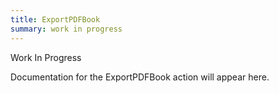 ```yaml
---
title: ExportPDFBook
summary: work in progress
---
```


Work In Progress

Documentation for the ExportPDFBook action will appear here.